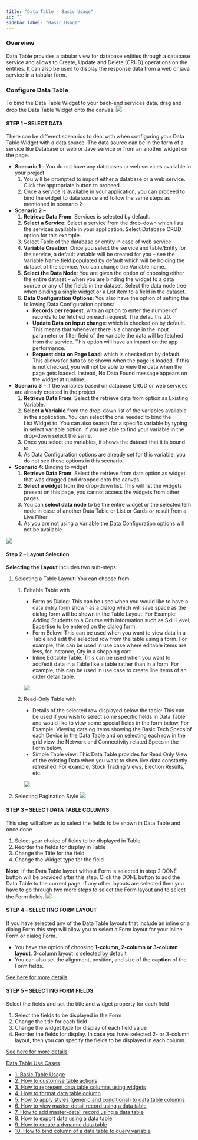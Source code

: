 ```yaml
---
title: "Data Table - Basic Usage"
id: ""
sidebar_label: "Basic Usage"
---
```


### Overview

Data Table provides a tabular view for database entities through a database service and allows to Create, Update and Delete (CRUD) operations on the entities. It can also be used to display the response data from a web or java service in a tabular form.

### Configure Data Table

To bind the Data Table Widget to your back-end services data, drag and drop the Data Table Widget onto the canvas. [![](/learn/assets/dt_sel.png)](/learn/assets/dt_sel.png)

#### STEP 1 – SELECT DATA

There can be different scenarios to deal with when configuring your Data Table Widget with a data source. The data source can be in the form of a service like Database or web or Jave service or from an another widget on the page.

- **Scenario 1 -** You do not have any databases or web services available in your project.
    1. You will be prompted to import either a database or a web service. Click the appropriate button to proceed.
    2. Once a service is available in your application, you can proceed to bind the widget to data source and follow the same steps as mentioned in scenario 2
- **Scenario 2** –
    1. **Retrieve Data From**: Services is selected by default.
    2. **Select a Service**: Select a service from the drop-down which lists the services available in your application. Select Database CRUD option for this example.
    3. Select Table of the database or entity in case of web service
    4. **Variable Creation**: Once you select the service and table/Entity for the service, a default variable will be created for you – see the Variable Name field populated by default which will be holding the dataset of the service. You can change the Variable name.
    5. **Select the Data Node**: You are given the option of choosing either the entire dataset – when you are binding the widget to a data source or any of the fields in the dataset. Select the data node tree when binding a single widget or a List item to a field in the dataset.
    6. **Data Configuration Options**: You also have the option of setting the following Data Configuration options:
        - **Records per request**: with an option to enter the number of records to be fetched on each request. The default is 20.
        - **Update Data on input change**: which is checked on by default. This means that whenever there is a change in the input parameter or filter field of the variable the data will be fetched from the service. This option will have an impact on the app performance.
        - **Request data on Page Load**: which is checked on by default. This allows for data to be shown when the page is loaded. If this is not checked, you will not be able to view the data when the page gets loaded. Instead, No Data Found message appears on the widget at runtime.
- **Scenario 3** – If the variables based on database CRUD or web services are already created in the project
    1. **Retrieve Data From**: Select the retrieve data from option as Existing Variable.
    2. **Select a Variable** from the drop-down list of the variables available in the application. You can select the one needed to bind the List Widget to. You can also search for a specific variable by typing in select variable option. If you are able to find your variable in the drop-down select the same.
    3. Once you select the variables, it shows the dataset that it is bound to.
    4. As Data Configuration options are already set for this variable, you do not see those options in this scenario.
- **Scenario 4**: Binding to widget
    1. **Retrieve Data From**: Select the retrieve from data option as widget that was dragged and dropped onto the canvas.
    2. **Select a widget** from the drop-down list. This will list the widgets present on this page, you cannot access the widgets from other pages.
    3. You can **select data node** to be the entire widget or the selecteditem node in case of another Data Table or List or Cards or result from a Live Filter
    4. As you are not using a Variable the Data Configuration options will not be available.

[![](/learn/assets/dt_data.png)](/learn/assets/dt_data.png)

#### Step 2 – Layout Selection

**Selecting the Layout** includes two sub-steps:

1. Selecting a Table Layout: You can choose from:
    1. Editable Table with
        
        - Form as Dialog: This can be used when you would like to have a data entry form shown as a dialog which will save space as the dialog form will be shown in the Table Layout. For Example: Adding Students to a Course with information such as Skill Level, Expertise to be entered on the dialog form.
        - Form Below: This can be used when you want to view data in a Table and edit the selected row from the table using a form. For example, this can be used in use case where editable items are less, for instance, Qty in a shopping cart
        - Inline Editable Table: This can be used when you want to add/edit data in a Table like a table rather than in a form. For example, this can be used in use case to create line items of an order detail table.
        
        [![](/learn/assets/dt_layout1.png)](/learn/assets/dt_layout1.png)
    2. Read-Only Table with
        
        - Details of the selected row displayed below the table: This can be used if you wish to select some specific fields in Data Table and would like to view some special fields in the form below. For Example: Viewing catalog items showing the Basic Tech Specs of each Device in the Data Table and on selecting each row in the grid view the Network and Connectivity related Specs in the Form below.
        - Simple Table view: This Data Table provides for Read Only View of the existing Data when you want to show live data constantly refreshed. For example, Stock Trading Views, Election Results, etc.
        
        [![](/learn/assets/dt_layout2.png)](/learn/assets/dt_layout2.png)
2. Selecting Pagination Style [![](/learn/assets/dt_pagin.png)](/learn/assets/dt_pagin.png)

#### STEP 3 – SELECT DATA TABLE COLUMNS

This step will allow us to select the fields to be shown in Data Table and once done

1. Select your choice of fields to be displayed in Table
2. Reorder the fields for display in Table
3. Change the Title for the field
4. Change the Widget type for the field

**Note:** If the Data Table layout without Form is selected in step 2 DONE button will be provided after this step. Click the DONE button to add the Data Table to the current page. If any other layouts are selected then you have to go through two more steps to select the Form layout and to select the Form fields. [![](/learn/assets/dt_fields.png)](/learn/assets/dt_fields.png)

#### STEP 4 – SELECTING FORM LAYOUT

If you have selected any of the Data Table layouts that include an inline or a dialog Form this step will allow you to select a Form layout for your inline Form or dialog Form.

- You have the option of choosing **1-column, 2-column or 3-column layout**. 3-column layout is selected by default
- You can also set the alignment, position, and size of the **caption** of the Form fields.

[See here for more details](/learn/app-development/widgets/datalive/live-form/liveform-layouts/)

#### STEP 5 – SELECTING FORM FIELDS

Select the fields and set the title and widget property for each field

1. Select the fields to be displayed in the Form
2. Change the title for each field
3. Change the widget type for display of each field value
4. Reorder the fields for display. In case you have selected 2- or 3-column layout, then you can specify the fields to be displayed in each column.

[See here for more details](/learn/app-development/widgets/datalive/live-form/fields-configuration/)

[Data Table Use Cases](/learn/app-development/widgets/datalive/datatable/data-table-use-cases/)

- [1\. Basic Table Usage](/learn/app-development/widgets/datalive/datatable/data-table-basic-usage/)
- [2\. How to customise table actions](/learn/how-tos/data-table-actions/)
- [3\. How to represent data table columns using widgets](/learn/how-tos/data-table-widget-representations/)
- [4\. How to format data table column](/learn/how-tos/data-table-format/)
- [5\. How to apply styles (generic and conditional) to data table columns](/learn/how-tos/data-table-styling/)
- [6\. How to view master-detail record using a data table](/learn/how-tos/view-master-detail-data-records-using-data-table/)
- [7\. How to add master-detail record using a data table](/learn/how-tos/add-master-detail-records-using-data-table/)
- [8\. How to export data using a data table](/learn/how-tos/export-data-data-table/)
- [9\. How to create a dynamic data table](/learn/how-tos/dynamic-data-tables/)
- [10\. How to bind column of a data table to query variable](/learn/how-tos/data-table-column-bound-query/)
